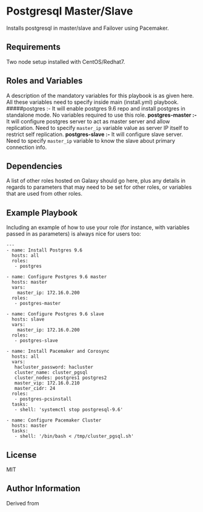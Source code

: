 Postgresql Master/Slave
=======================

Installs postgresql in master/slave and Failover using Pacemaker.

Requirements
------------

Two node setup installed with CentOS/Redhat7.

Roles and Variables
--------------

A description of the mandatory variables for this playbook is as given here. All these variables need to specify inside main (install.yml) playbook. 
#####postgres :-
It will enable postgres 9.6 repo and install postgres in standalone mode. No variables required to use this role.
**postgres-master :-** It will configure postgres server to act as master server and allow replication. Need to specify `master_ip` variable value as server IP itself to restrict self replication.
**postgres-slave :-** It will configure slave server. Need to specify `master_ip` variable to know the slave about primary connection info.


Dependencies
------------

A list of other roles hosted on Galaxy should go here, plus any details in regards to parameters that may need to be set for other roles, or variables that are used from other roles.

Example Playbook
----------------

Including an example of how to use your role (for instance, with variables passed in as parameters) is always nice for users too:
```
---
- name: Install Postgres 9.6
  hosts: all
  roles:
   - postgres

- name: Configure Postgres 9.6 master
  hosts: master
  vars:
    master_ip: 172.16.0.200
  roles:
   - postgres-master

- name: Configure Postgres 9.6 slave
  hosts: slave
  vars:
    master_ip: 172.16.0.200
  roles:
   - postgres-slave

- name: Install Pacemaker and Corosync
  hosts: all
  vars:
   hacluster_password: hacluster
   cluster_name: cluster_pgsql
   cluster_nodes: postgres1 postgres2
   master_vip: 172.16.0.210
   master_cidr: 24
  roles:
   - postgres-pcsinstall
  tasks:
   - shell: 'systemctl stop postgresql-9.6'

- name: Configure Pacemaker Cluster
  hosts: master
  tasks:
   - shell: '/bin/bash < /tmp/cluster_pgsql.sh'
```

License
-------

MIT

Author Information
------------------


Derived from 


